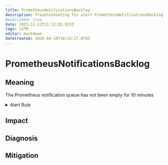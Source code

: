 ```yaml
---
title: PrometheusNotificationsBacklog
description: Troubleshooting for alert PrometheusNotificationsBacklog
#published: true
date: 2023-12-12T21:12:32.022Z
tags: LGTM
editor: markdown
dateCreated: 2020-04-10T18:32:27.079Z
---
```


# PrometheusNotificationsBacklog

## Meaning
[//]: # "Short paragraph that explains what the alert means"
The Prometheus notification queue has not been empty for 10 minutes

<details>
  <summary>Alert Rule</summary>

  ```yaml
alert: PrometheusNotificationsBacklog
expr: min_over_time(prometheus_notifications_queue_length[10m]) > 0
for: 0m
labels:
    severity: warning
annotations:
    summary: Prometheus notifications backlog (instance {{ $labels.instance }})
    description: |-
        The Prometheus notification queue has not been empty for 10 minutes
          VALUE = {{ $value }}
          LABELS = {{ $labels }}
    runbook: https://github.com/srerun/prometheus-alerts/content/runbooks/PrometheusNotificationsBacklog

  ```
</details>


## Impact
[//]: # "What could / will happen if the alert is not addressed"



## Diagnosis
[//]: # "Steps to take to identify the cause of the problem"



## Mitigation
[//]: # "The steps necessary to resolve the alert"
